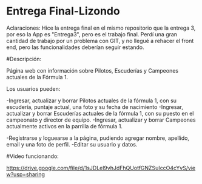 # Entrega Final-Lizondo

Aclaraciones: 
Hice la entrega final en el mismo repositorio que la entrega 3, por eso la App es "Entrega3", pero es el trabajo final.
Perdí una gran cantidad de trabajo por un problema con GIT, y no llegué a rehacer el front end, pero las funcionalidades deberían seguir estando.

#Descripción:

Página web con información sobre Pilotos, Escuderías y Campeones actuales de la Fórmula 1.

Los usuarios pueden:

-Ingresar, actualizar y borrar Pilotos actuales de la fórmula 1, con su escudería, puntaje actual, una foto y su fecha de nacimiento
-Ingresar, actualizar y borrar Escuderías actuales de la fórmula 1, con su puesto en el campeonato y director de equipo.
-Ingresar, actualizar y borrar Campeones actualmente activos en la parrilla de fórmula 1.

-Registrarse y loguearse a la página, pudiendo agregar nombre, apellido, email y una foto de perfil.
-Editar su usuario y datos.

#Video funcionando:

https://drive.google.com/file/d/1sJDLel9vhJdFhQUotfGNZSuIccO4cYvS/view?usp=sharing
